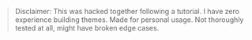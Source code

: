 > Disclaimer: This was hacked together following a tutorial. I have zero experience building themes. Made for personal usage. Not thoroughly tested at all, might have broken edge cases.
